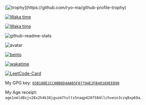 [![trophy](https://github-profile-trophy.vercel.app/?username=talentestors&no-frame=true&theme=dracula&rank=-?)](https://github.com/ryo-ma/github-profile-trophy)

[![Waka time](http://github-readme-status.stazxr.top/api/wakatime?username=talentestors&hide=Other)](https://wakatime.com/@018b66e8-e234-4be9-9887-627312a2cd1e)

[![Waka time](https://github-readme-status.stazxr.top/api/wakatime?username=talentestors&layout=compact&hide=Other)](https://wakatime.com/@018b66e8-e234-4be9-9887-627312a2cd1e)

![github-readme-stats](https://github-readme-status.stazxr.top/api/top-langs/?username=talentestors&show_icons=true&include_all_commits=true&theme=radical)

![avatar](https://assets.leetcode.cn/aliyun-lc-upload/users/talentestors/avatar_1672724122.png)

[![bento](https://api.bento.me/v1/og/talentestors)](https://bento.me/talentestors)

[![wakatime](https://wakatime.com/badge/user/018b66e8-e234-4be9-9887-627312a2cd1e.svg)](https://wakatime.com/@018b66e8-e234-4be9-9887-627312a2cd1e)

[![LeetCode-Card](https://leetcard.jacoblin.cool/talentestors?theme=unicorn&font=Poly&ext=heatmap&site=cn)](https://leetcode.cn/u/talentestors/)

My GPG key: [`65B18BE2CC0BB8D4AAB5F87794E2FB40169EEB90`](https://keys.openpgp.org/vks/v1/by-fingerprint/65B18BE2CC0BB8D4AAB5F87794E2FB40169EEB90)

My Age receipt: `age1nmld8sjv28x2h4k38jguzm7tults5naqp428f584llchvesn3czq8xp69a`.
